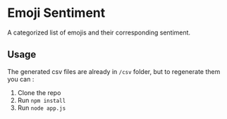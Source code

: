 # Emoji Sentiment

A categorized list of emojis and their corresponding sentiment.

## Usage

The generated csv files are already in `/csv` folder, but to regenerate them you can :

1. Clone the repo
2. Run `npm install`
3. Run `node app.js`
